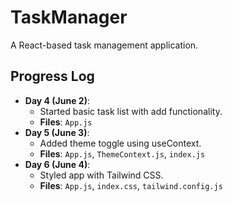 # TaskManager
A React-based task management application.

## Progress Log
- **Day 4 (June 2)**:
  - Started basic task list with add functionality.
  - **Files**: `App.js`
- **Day 5 (June 3)**:
  - Added theme toggle using useContext.
  - **Files**: `App.js`, `ThemeContext.js`, `index.js`
- **Day 6 (June 4)**:
  - Styled app with Tailwind CSS.
  - **Files**: `App.js`, `index.css`, `tailwind.config.js`
